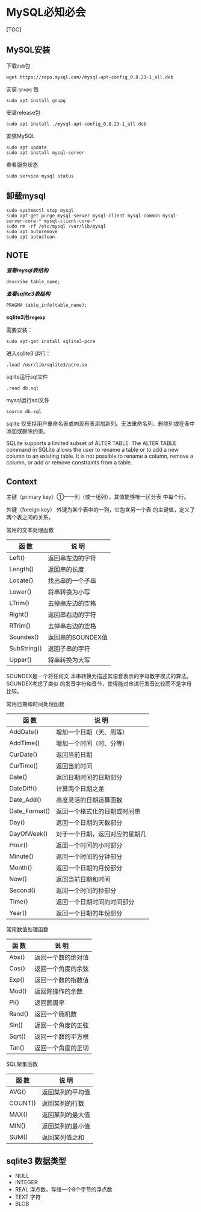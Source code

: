 # MySQL必知必会

[TOC]

## MySQL安装

下载`deb`包

```
wget https://repo.mysql.com//mysql-apt-config_0.8.23-1_all.deb
```

安装 `gnupg` 包

```
sudo apt install gnupg
```

安装release包

```
sudo apt install ./mysql-apt-config_0.8.23-1_all.deb
```

安装MySQL

```
sudo apt update
sudo apt install mysql-server
```

查看服务状态

```
sudo service mysql status
```

## 卸载mysql

```
sudo systemctl stop mysql
sudo apt-get purge mysql-server mysql-client mysql-common mysql-server-core-* mysql-client-core-*
sudo rm -rf /etc/mysql /var/lib/mysql
sudo apt autoremove
sudo apt autoclean
```

## NOTE

***查看mysql表结构***

```
describe table_name;
```

***查看sqlite3表结构***

```
PRAGMA table_info(table_name);
```

**sqlite3用`regexp`**

需要安装：

```
sudo apt-get install sqlite3-pcre
```

进入sqlite3 运行：

```
.load /usr/lib/sqlite3/pcre.so
```

sqlite运行sql文件

```
.read db.sql
```

mysql运行sql文件

```
source db.sql
```

sqlite 仅支持用户重命名表或向现有表添加新列。无法重命名列、删除列或在表中添加或删除约束。

SQLite supports a limited subset of ALTER TABLE. The ALTER TABLE command in SQLite allows the user to rename a table or to add a new column to an existing table. It is not possible to rename a column, remove a column, or add or remove constraints from a table.

## Context

主键（primary key）①一一列（或一组列），其值能够唯一区分表
中每个行。

外键（foreign key） 外键为某个表中的一列，它包含另一个表
的主键值，定义了两个表之间的关系。

常用的文本处理函数

| 函 数       | 说 明             |
| ----------- | ----------------- |
| Left()      | 返回串左边的字符  |
| Length()    | 返回串的长度      |
| Locate()    | 找出串的一个子串  |
| Lower()     | 将串转换为小写    |
| LTrim()     | 去掉串左边的空格  |
| Right()     | 返回串右边的字符  |
| RTrim()     | 去掉串右边的空格  |
| Soundex()   | 返回串的SOUNDEX值 |
| SubString() | 返回子串的字符    |
| Upper()     | 将串转换为大写    |

SOUNDEX是一个将任何文
本串转换为描述其语音表示的字母数字模式的算法。SOUNDEX考虑了类似
的发音字符和音节，使得能对串进行发音比较而不是字母比较。

常用日期和时间处理函数

| 函 数         | 说 明                          |
| ------------- | ------------------------------ |
| AddDate()     | 增加一个日期（天、周等）       |
| AddTime()     | 增加一个时间（时、分等）       |
| CurDate()     | 返回当前日期                   |
| CurTime()     | 返回当前时间                   |
| Date()        | 返回日期时间的日期部分         |
| DateDiff()    | 计算两个日期之差               |
| Date_Add()    | 高度灵活的日期运算函数         |
| Date_Format() | 返回一个格式化的日期或时间串   |
| Day()         | 返回一个日期的天数部分         |
| DayOfWeek()   | 对于一个日期，返回对应的星期几 |
| Hour()        | 返回一个时间的小时部分         |
| Minute()      | 返回一个时间的分钟部分         |
| Month()       | 返回一个日期的月份部分         |
| Now()         | 返回当前日期和时间             |
| Second()      | 返回一个时间的秒部分           |
| Time()        | 返回一个日期时间的时间部分     |
| Year()        | 返回一个日期的年份部分         |

常用数值处理函数

| 函 数  | 说 明              |
| ------ | ------------------ |
| Abs()  | 返回一个数的绝对值 |
| Cos()  | 返回一个角度的余弦 |
| Exp()  | 返回一个数的指数值 |
| Mod()  | 返回除操作的余数   |
| Pi()   | 返回圆周率         |
| Rand() | 返回一个随机数     |
| Sin()  | 返回一个角度的正弦 |
| Sqrt() | 返回一个数的平方根 |
| Tan()  | 返回一个角度的正切 |

SQL聚集函数

| 函 数   | 说 明            |
| ------- | ---------------- |
| AVG()   | 返回某列的平均值 |
| COUNT() | 返回某列的行数   |
| MAX()   | 返回某列的最大值 |
| MIN()   | 返回某列的最小值 |
| SUM()   | 返回某列值之和   |

## sqlite3 数据类型

- NULL 
- INTEGER
- REAL 浮点数，存储一个8个字节的浮点数
- TEXT 字符
- BLOB 
